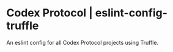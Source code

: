 # Codex Protocol | eslint-config-truffle

An eslint config for all Codex Protocol projects using Truffle.
